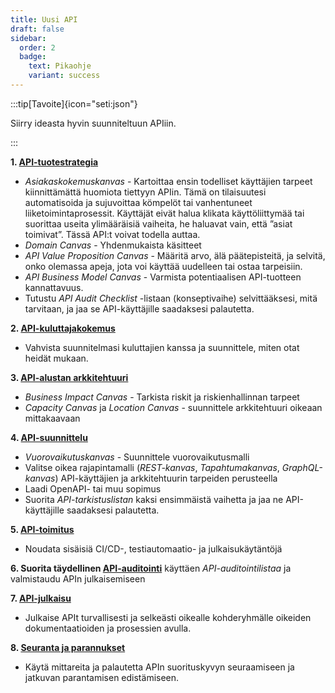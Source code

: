 ```yaml
---
title: Uusi API
draft: false
sidebar: 
  order: 2
  badge:
    text: Pikaohje
    variant: success
---
```


:::tip[Tavoite]{icon="seti:json"}

Siirry ideasta hyvin suunniteltuun APIiin.

:::

**1. [API-tuotestrategia](/method/api-product-strategy/)**

- *Asiakaskokemuskanvas* - Kartoittaa ensin todelliset käyttäjien tarpeet kiinnittämättä huomiota tiettyyn APIin.  Tämä on tilaisuutesi automatisoida ja sujuvoittaa kömpelöt tai vanhentuneet liiketoimintaprosessit. Käyttäjät eivät halua klikata käyttöliittymää tai suorittaa useita ylimääräisiä vaiheita, he haluavat vain, että ”asiat toimivat”. Tässä API:t voivat todella auttaa.
- *Domain Canvas* - Yhdenmukaista käsitteet
- *API Value Proposition Canvas* - Määritä arvo, älä päätepisteitä, ja selvitä, onko olemassa apeja, jota voi käyttää uudelleen tai ostaa tarpeisiin.
- *API Business Model Canvas* - Varmista potentiaalisen API-tuotteen kannattavuus.
- Tutustu *API Audit Checklist* -listaan (konseptivaihe) selvittääksesi, mitä tarvitaan, ja jaa se API-käyttäjille saadaksesi palautetta.

**2. [API-kuluttajakokemus](/method/api-consumer-experience/)**
- Vahvista suunnitelmasi kuluttajien kanssa ja suunnittele, miten otat heidät mukaan.

**3. [API-alustan arkkitehtuuri](/method/api-platform-architecture/)**
- *Business Impact Canvas* - Tarkista riskit ja riskienhallinnan tarpeet
- *Capacity Canvas* ja *Location Canvas* - suunnittele arkkitehtuuri oikeaan mittakaavaan

**4. [API-suunnittelu](/method/api-design/)**
- *Vuorovaikutuskanvas* - Suunnittele vuorovaikutusmalli
- Valitse oikea rajapintamalli (*REST-kanvas*, *Tapahtumakanvas*, *GraphQL-kanvas*) API-käyttäjien ja arkkitehtuurin tarpeiden perusteella
- Laadi OpenAPI- tai muu sopimus
- Suorita *API-tarkistuslistan* kaksi ensimmäistä vaihetta ja jaa ne API-käyttäjille saadaksesi palautetta.

**5. [API-toimitus](/method/api-delivery/)**
- Noudata sisäisiä CI/CD-, testiautomaatio- ja julkaisukäytäntöjä

**6. Suorita täydellinen [API-auditointi](/method/api-audit/)** käyttäen *API-auditointilistaa* ja valmistaudu APIn julkaisemiseen

**7. [API-julkaisu](/method/api-publishing/)**
- Julkaise APIt turvallisesti ja selkeästi oikealle kohderyhmälle oikeiden dokumentaatioiden ja prosessien avulla.

**8. [Seuranta ja parannukset](/method/monitoring-and-improving/)**
- Käytä mittareita ja palautetta APIn suorituskyvyn seuraamiseen ja jatkuvan parantamisen edistämiseen.
